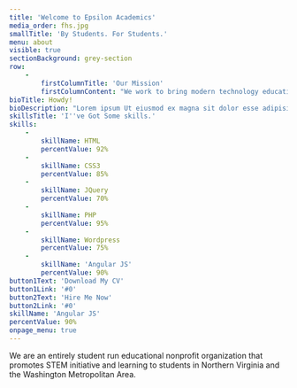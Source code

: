 ```yaml
---
title: 'Welcome to Epsilon Academics'
media_order: fhs.jpg
smallTitle: 'By Students. For Students.'
menu: about
visible: true
sectionBackground: grey-section
row:
    -
        firstColumnTitle: 'Our Mission'
        firstColumnContent: "We work to bring modern technology education to students of all ages in order to improve the balance of educational diversity within our community. We strive to help both students experience the gratification they can receive from making a social impact through STEM based learning, and we hope that the knowledge imparted through our program offerings will enable them to make a difference personally and community wide.\r\n\r\nHere at Epsilon, we strive to give young students the necessary resources and aid to excel in their academics and improve their confidence in their weakest subjects. We want to provide every student the tools required to advance their education and become a successful person in society."
bioTitle: Howdy!
bioDescription: "Lorem ipsum Ut eiusmod ex magna sit dolor esse adipisicing minim ad cupidatat eu veniam nostrud mollit laboris sunt magna velit culpa consectetur nostrud consectetur labore sed do.\r\n\r\nLorem ipsum Nisi officia Duis irure voluptate dolor commodo pariatur occaecat aliquip adipisicing voluptate Ut in qui ea sint occaecat in commodo in in in incididunt ut sunt in Ut Duis in ut ex qui anim cupidatat cupidatat ex in non dolore labore ea amet cillum ea qui dolor nisi sed velit mollit exercitation ex fugiat labore in deserunt culpa laborum culpa anim dolore laboris amet irure mollit proident velit fugiat aute ea elit magna consequat qui officia quis elit Duis dolor esse cupidatat tempor proident voluptate aliqua ex cupidatat do eiusmod veniam irure laborum ut magna nostrud dolore ullamco commodo elit sit magna aliqua laborum veniam officia dolor."
skillsTitle: 'I''ve Got Some skills.'
skills:
    -
        skillName: HTML
        percentValue: 92%
    -
        skillName: CSS3
        percentValue: 85%
    -
        skillName: JQuery
        percentValue: 70%
    -
        skillName: PHP
        percentValue: 95%
    -
        skillName: Wordpress
        percentValue: 75%
    -
        skillName: 'Angular JS'
        percentValue: 90%
button1Text: 'Download My CV'
button1Link: '#0'
button2Text: 'Hire Me Now'
button2Link: '#0'
skillName: 'Angular JS'
percentValue: 90%
onpage_menu: true
---
```


We are an entirely student run educational nonprofit organization that promotes STEM initiative and learning to students in Northern Virginia and the Washington Metropolitan Area.